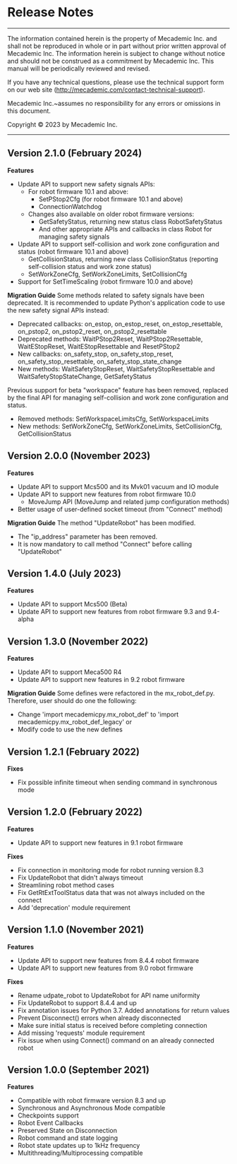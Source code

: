 # Release Notes
---
The information contained herein is the property of Mecademic Inc. and shall not be reproduced in whole or in part without prior written approval of Mecademic Inc. The information herein is subject to change without notice and should not be construed as a commitment by Mecademic Inc. This manual will be periodically reviewed and revised.

If you have any technical questions, please use the technical support form on our web site (http://mecademic.com/contact-technical-support).

Mecademic Inc.~assumes no responsibility for any errors or omissions in this document.

Copyright &copy; 2023 by Mecademic Inc.

---

## Version 2.1.0 (February 2024)
**Features**
- Update API to support new safety signals APIs:
  - For robot firmware 10.1 and above:
    - SetPStop2Cfg (for robot firmware 10.1 and above)
    - ConnectionWatchdog
  - Changes also available on older robot firmware versions:
    - GetSafetyStatus, returning new status class RobotSafetyStatus
    - And other appropriate APIs and callbacks in class Robot for managing safety signals
- Update API to support self-collision and work zone configuration and status (robot firmware 10.1 and above)
  - GetCollisionStatus, returning new class CollisionStatus (reporting self-collision status and work zone status)
  - SetWorkZoneCfg, SetWorkZoneLimits, SetCollisionCfg
- Support for SetTimeScaling (robot firmware 10.0 and above)

**Migration Guide**
Some methods related to safety signals have been deprecated. It is recommended to update Python's application code to
use the new safety signal APIs instead:
- Deprecated callbacks: on_estop, on_estop_reset, on_estop_resettable, on_pstop2, on_pstop2_reset, on_pstop2_resettable
- Deprecated methods: WaitPStop2Reset, WaitPStop2Resettable, WaitEStopReset, WaitEStopResettable and ResetPStop2
- New callbacks: on_safety_stop, on_safety_stop_reset, on_safety_stop_resettable, on_safety_stop_state_change
- New methods: WaitSafetyStopReset, WaitSafetyStopResettable and WaitSafetyStopStateChange, GetSafetyStatus

Previous support for beta "workspace" feature has been removed, replaced by the final API for managing self-collision
and work zone configuration and status.
- Removed methods: SetWorkspaceLimitsCfg, SetWorkspaceLimits
- New methods: SetWorkZoneCfg, SetWorkZoneLimits, SetCollisionCfg, GetCollisionStatus

## Version 2.0.0 (November 2023)

**Features**
- Update API to support Mcs500 and its Mvk01 vacuum and IO module
- Update API to support new features from robot firmware 10.0
  - MoveJump API (MoveJump and related jump configuration methods)
- Better usage of user-defined socket timeout (from "Connect" method)

**Migration Guide**
The method "UpdateRobot" has been modified.
- The "ip_address" parameter has been removed.
- It is now mandatory to call method "Connect" before calling "UpdateRobot"

## Version 1.4.0 (July 2023)

**Features**
- Update API to support Mcs500 (Beta)
- Update API to support new features from robot firmware 9.3 and 9.4-alpha

## Version 1.3.0 (November 2022)

**Features**
- Update API to support Meca500 R4
- Update API to support new features in 9.2 robot firmware

**Migration Guide**
Some defines were refactored in the mx_robot_def.py. Therefore, user should do one the following:
- Change 'import mecademicpy.mx_robot_def' to 'import mecademicpy.mx_robot_def_legacy'
or
- Modify code to use the new defines

## Version 1.2.1 (February 2022)

**Fixes**
- Fix possible infinite timeout when sending command in synchronous mode

## Version 1.2.0 (February 2022)

**Features**
- Update API to support new features in 9.1 robot firmware

**Fixes**
- Fix connection in monitoring mode for robot running version 8.3
- Fix UpdateRobot that didn't always timeout
- Streamlining robot method cases
- Fix GetRtExtToolStatus data that was not always included on the connect
- Add 'deprecation' module requirement

## Version 1.1.0 (November 2021)

**Features**
- Update API to support new features from 8.4.4 robot firmware
- Update API to support new features from 9.0 robot firmware

**Fixes**
- Rename udpate_robot to UpdateRobot for API name uniformity
- Fix UpdateRobot to support 8.4.4 and up
- Fix annotation issues for Python 3.7. Added annotations for return values
- Prevent Disconnect() errors when already disconnected
- Make sure initial status is received before completing connection
- Add missing 'requests' module requirement
- Fix issue when using Connect() command on an already connected robot

## Version 1.0.0 (September 2021)

**Features**
- Compatible with robot firmware version 8.3 and up
- Synchronous and Asynchronous Mode compatible
- Checkpoints support
- Robot Event Callbacks
- Preserved State on Disconnection
- Robot command and state logging
- Robot state updates up to 1kHz frequency
- Multithreading/Multiprocessing compatible